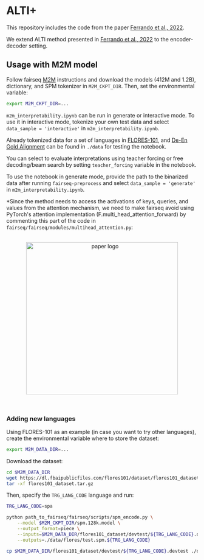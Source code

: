 # ALTI+

This repository includes the code from the paper [Ferrando et al., 2022](https://arxiv.org/abs/2205.11631).

We extend ALTI method presented in [Ferrando et al., 2022](https://arxiv.org/abs/2203.04212) to the encoder-decoder setting.
## Usage with M2M model

Follow fairseq [M2M](https://github.com/pytorch/fairseq/tree/main/examples/m2m_100) instructions and download the models (412M and 1.2B), dictionary, and SPM tokenizer in `M2M_CKPT_DIR`. Then, set the environmental variable:

```bash
export M2M_CKPT_DIR=...
````

`m2m_interpretability.ipynb` can be run in generate or interactive mode. To use it in interactive mode, tokenize your own test data and select `data_sample = 'interactive'` in `m2m_interpretability.ipynb`.

Already tokenized data for a set of languages in [FLORES-101](https://github.com/facebookresearch/flores/blob/main/flores200/README.md), and [De-En Gold Alignment](https://www-i6.informatik.rwth-aachen.de/goldAlignment/) can be found in `./data` for testing the notebook.

You can select to evaluate interpretations using teacher forcing or free decoding/beam search by setting `teacher_forcing` variable in the notebook.

To use the notebook in generate mode, provide the path to the binarized data after running `fairseq-preprocess` and select `data_sample = 'generate'` in `m2m_interpretability.ipynb`.

*Since the method needs to access the activations of keys, queries, and values from the attention mechanism, we need to make fairseq avoid using PyTorch's attention implementation (F.multi_head_attention_forward) by commenting this part of the code in `fairseq/fairseq/modules/multihead_attention.py`:

<p align="center"><br>
<img src="./img/comment.png" class="center" title="paper logo" width="400"/>
</p><br>

### Adding new languages
Using FLORES-101 as an example (in case you want to try other languages), create the environmental variable where to store the dataset:

```bash
export M2M_DATA_DIR=...
```

Download the dataset:
```bash
cd $M2M_DATA_DIR
wget https://dl.fbaipublicfiles.com/flores101/dataset/flores101_dataset.tar.gz
tar -xf flores101_dataset.tar.gz
```
Then, specify the `TRG_LANG_CODE` language and run:
```bash
TRG_LANG_CODE=spa

python path_to_fairseq/fairseq/scripts/spm_encode.py \
    --model $M2M_CKPT_DIR/spm.128k.model \
    --output_format=piece \
    --inputs=$M2M_DATA_DIR/flores101_dataset/devtest/${TRG_LANG_CODE}.devtest \
    --outputs=./data/flores/test.spm.${TRG_LANG_CODE}

cp $M2M_DATA_DIR/flores101_dataset/devtest/${TRG_LANG_CODE}.devtest ./data/flores/test.${TRG_LANG_CODE}
```